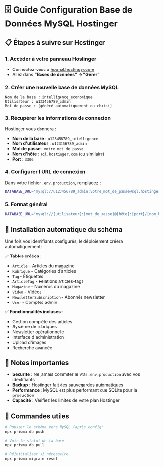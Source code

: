 # 🗄️ Guide Configuration Base de Données MySQL Hostinger

## 📋 Étapes à suivre sur Hostinger

### 1. **Accéder à votre panneau Hostinger**
- Connectez-vous à [hpanel.hostinger.com](https://hpanel.hostinger.com)
- Allez dans **"Bases de données" → "Gérer"**

### 2. **Créer une nouvelle base de données MySQL**
```
Nom de la base : intelligence_economique
Utilisateur : u123456789_admin
Mot de passe : [généré automatiquement ou choisi]
```

### 3. **Récupérer les informations de connexion**
Hostinger vous donnera :
- **Nom de la base** : `u123456789_intelligence`
- **Nom d'utilisateur** : `u123456789_admin`
- **Mot de passe** : `votre_mot_de_passe`
- **Nom d'hôte** : `sql.hostinger.com` (ou similaire)
- **Port** : `3306`

### 4. **Configurer l'URL de connexion**

Dans votre fichier `.env.production`, remplacez :
```bash
DATABASE_URL="mysql://u123456789_admin:votre_mot_de_passe@sql.hostinger.com:3306/u123456789_intelligence"
```

### 5. **Format général**
```bash
DATABASE_URL="mysql://[utilisateur]:[mot_de_passe]@[hôte]:[port]/[nom_base]"
```

## 🚀 Installation automatique du schéma

Une fois vos identifiants configurés, le déploiement créera automatiquement :

✅ **Tables créées :**
- `Article` - Articles du magazine
- `Rubrique` - Catégories d'articles  
- `Tag` - Étiquettes
- `ArticleTag` - Relations articles-tags
- `Magazine` - Numéros du magazine
- `Video` - Vidéos
- `NewsletterSubscription` - Abonnés newsletter
- `User` - Comptes admin

✅ **Fonctionnalités incluses :**
- Gestion complète des articles
- Système de rubriques
- Newsletter opérationnelle
- Interface d'administration
- Upload d'images
- Recherche avancée

## 📝 Notes importantes

- **Sécurité** : Ne jamais commiter le vrai `.env.production` avec vos identifiants
- **Backup** : Hostinger fait des sauvegardes automatiques
- **Performance** : MySQL est plus performant que SQLite pour la production
- **Capacité** : Vérifiez les limites de votre plan Hostinger

## 🔧 Commandes utiles

```bash
# Pousser le schéma vers MySQL (après config)
npx prisma db push

# Voir le statut de la base
npx prisma db pull

# Réinitialiser si nécessaire
npx prisma migrate reset
```